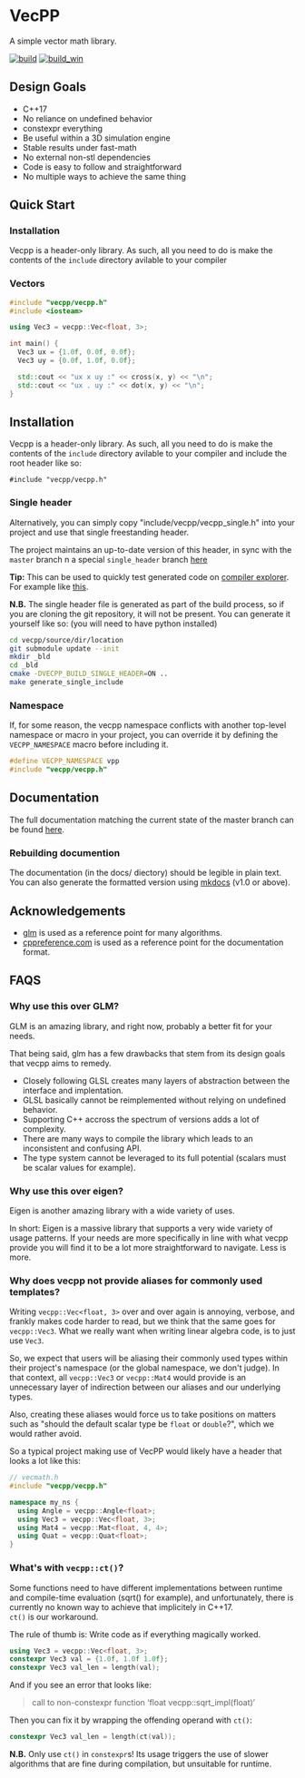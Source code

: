 # VecPP

A simple vector math library.

[![build][badge.build]][build]
[![build_win][badge.build_win]][build_win]

[badge.build]: https://travis-ci.org/FrancoisChabot/vecpp.svg?branch=master
[badge.build_win]: https://ci.appveyor.com/api/projects/status/t7tu1jqmc2wptl1c/branch/master?svg=true

[build]: https://travis-ci.org/FrancoisChabot/vecpp
[build_win]: https://ci.appveyor.com/project/FrancoisChabot/vecpp/branch/master

## Design Goals

* C++17
* No reliance on undefined behavior
* constexpr everything
* Be useful within a 3D simulation engine
* Stable results under fast-math
* No external non-stl dependencies
* Code is easy to follow and straightforward
* No multiple ways to achieve the same thing

## Quick Start

### Installation

Vecpp is a header-only library. As such, all you need to do is make the 
contents of the `include` directory avilable to your compiler

### Vectors

```cpp
#include "vecpp/vecpp.h"
#include <iosteam>

using Vec3 = vecpp::Vec<float, 3>;

int main() {
  Vec3 ux = {1.0f, 0.0f, 0.0f};
  Vec3 uy = {0.0f, 1.0f, 0.0f};

  std::cout << "ux x uy :" << cross(x, y) << "\n";
  std::cout << "ux . uy :" << dot(x, y) << "\n";
}
```

## Installation

Vecpp is a header-only library. As such, all you need to do is make the 
contents of the `include` directory avilable to your compiler and include the 
root header like so:

```
#include "vecpp/vecpp.h"
```

### Single header 

Alternatively, you can simply copy "include/vecpp/vecpp_single.h" into your
project and use that single freestanding header.

The project maintains an up-to-date version of this header, in sync with the 
`master` branch n a special `single_header` branch 
[here](https://github.com/FrancoisChabot/vecpp/tree/single_header)

**Tip:** This can be used to quickly test generated code on 
[compiler explorer](godbolt.org). For example like 
[this](https://gcc.godbolt.org/z/m_Gg-c).

**N.B.** The single header file is generated as part of the build process, so if 
you are cloning the git repository, it will not be present. You can generate it 
yourself like so: (you will need to have python installed)

```bash
cd vecpp/source/dir/location
git submodule update --init
mkdir _bld
cd _bld
cmake -DVECPP_BUILD_SINGLE_HEADER=ON ..
make generate_single_include
```

### Namespace

If, for some reason, the vecpp namespace conflicts with another top-level 
namespace or macro in your project, you can override it by defining the 
`VECPP_NAMESPACE` macro before including it.

```cpp
#define VECPP_NAMESPACE vpp
#include "vecpp/vecpp.h"
```

## Documentation

The full documentation matching the current state of the master branch can be 
found [here](https://francoischabot.github.io/vecpp/).

### Rebuilding documention

The documentation (in the docs/ diectory) should be legible in plain text. You 
can also generate the formatted version using [mkdocs](insert_link)
(v1.0 or above).

## Acknowledgements

- [glm](https://glm.g-truc.net) is used as a reference point for many algorithms.
- [cppreference.com](https://cppreference.com) is used as a reference point for the documentation format.

## FAQS

### Why use this over GLM?

GLM is an amazing library, and right now, probably a better fit for your needs.

That being said, glm has a few drawbacks that stem from its design goals that 
vecpp aims to remedy.

- Closely following GLSL creates many layers of abstraction between the interface
  and implentation.
- GLSL basically cannot be reimplemented without relying on undefined behavior. 
- Supporting C++ accross the spectrum of versions adds a lot of complexity.
- There are many ways to compile the library which leads to an inconsistent and 
  confusing API.
- The type system cannot be leveraged to its full potential (scalars must be
  scalar values for example).

### Why use this over eigen?

Eigen is another amazing library with a wide variety of uses.

In short: Eigen is a massive library that supports a very wide variety of usage 
patterns. If your needs are more specifically in line with what vecpp provide
you will find it to be a lot more straightforward to navigate. Less is more.

### Why does vecpp not provide aliases for commonly used templates?

Writing `vecpp::Vec<float, 3>` over and over again is annoying, verbose, and 
frankly makes code harder to read, but we think that the same goes for 
`vecpp::Vec3`. What we really want when writing linear algebra code, is to just 
use `Vec3`.

So, we expect that users will be aliasing their commonly used types within their 
project's namespace (or the global namespace, we don't judge). In that context, 
all `vecpp::Vec3` or `vecpp::Mat4` would provide is an unnecessary layer of 
indirection between our aliases and our underlying types.

Also, creating these aliases would force us to take positions on matters such as 
"should the default scalar type be `float` or `double`?", which we would rather 
avoid.

So a typical project making use of VecPP would likely have a header that looks
a lot like this:

```cpp
// vecmath.h
#include "vecpp/vecpp.h"

namespace my_ns {
  using Angle = vecpp::Angle<float>;
  using Vec3 = vecpp::Vec<float, 3>;
  using Mat4 = vecpp::Mat<float, 4, 4>;
  using Quat = vecpp::Quat<float>;
}
```

### What's with `vecpp::ct()`?

Some functions need to have different implementations between runtime and 
compile-time evaluation (sqrt() for example), and unfortunately, there
is currently no known way to achieve that implicitely in C++17.  
`ct()` is our workaround.

The rule of thumb is: Write code as if everything magically worked.

```cpp
using Vec3 = vecpp::Vec<float, 3>;
constexpr Vec3 val = {1.0f, 1.0f 1.0f};
constexpr Vec3 val_len = length(val);
```

And if you see an error that looks like: 

> call to non-constexpr function ‘float vecpp::sqrt_impl(float)’

Then you can fix it by wrapping the offending operand with `ct()`:

```cpp
constexpr Vec3 val_len = length(ct(val));
```

**N.B.** Only use `ct()` in `constexpr`s! Its usage triggers the use of slower
algorithms that are fine during compilation, but unsuitable for runtime.